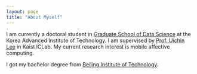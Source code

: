 ```yaml
---
layout: page 
title: "About Myself"
---
```


I am currently a doctoral student in [Graduate School of Data Science](https://ie.kaist.ac.kr/) at the Korea Advanced Institute of Technology. I am supervised by [Prof. Uichin Lee](http://ic.kaist.ac.kr/wiki/wiki.cgi?UichinLee) in Kaist ICLab. My current research interest is mobile affective computing. 

I got my bachelor degree from [Beijing Institute of Technology](https://english.bit.edu.cn/).



